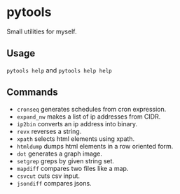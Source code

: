 # pytools

Small utilities for myself.

## Usage

`pytools help` and `pytools help help`

## Commands

- `cronseq` generates schedules from cron expression.
- `expand_nw` makes a list of ip addresses from CIDR.
- `ip2bin` converts an ip address into binary.
- `revx` reverses a string.
- `xpath` selects html elements using xpath.
- `htmldump` dumps html elements in a row oriented form.
- `dot` generates a graph image.
- `setgrep` greps by given string set.
- `mapdiff` compares two files like a map.
- `csvcut` cuts csv input.
- `jsondiff` compares jsons.
